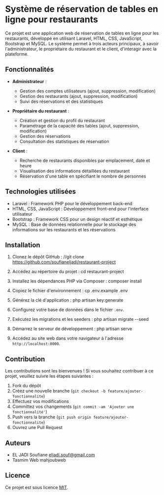 # Système de réservation de tables en ligne pour restaurants

Ce projet est une application web de réservation de tables en ligne pour les restaurants, développé en utilisant Laravel, HTML, CSS, JavaScript, Bootstrap et MySQL. Le système permet à trois acteurs principaux, à savoir l'administrateur, le propriétaire du restaurant et le client, d'interagir avec la plateforme.

## Fonctionnalités

- **Administrateur** :
    - Gestion des comptes utilisateurs (ajout, suppression, modification)
    - Gestion des restaurants (ajout, suppression, modification)
    - Suivi des réservations et des statistiques

- **Propriétaire du restaurant** :
    - Création et gestion du profil du restaurant
    - Paramétrage de la capacité des tables (ajout, suppression, modification)
    - Gestion des réservations 
    - Consultation des statistiques de réservation

- **Client** :
    - Recherche de restaurants disponibles par emplacement, date et heure
    - Visualisation des informations détaillées du restaurant
    - Réservation d'une table en spécifiant le nombre de personnes
   

## Technologies utilisées

- Laravel : Framework PHP pour le développement back-end
- HTML, CSS, JavaScript : Développement front-end pour l'interface utilisateur
- Bootstrap : Framework CSS pour un design réactif et esthétique
- MySQL : Base de données relationnelle pour le stockage des informations sur les restaurants et les réservations

## Installation

1. Clonez le dépôt GitHub :
//git clone https://github.com/soufianeljadi/restaurant-project

2. Accédez au répertoire du projet :
cd restaurant-project

3. Installez les dépendances PHP via Composer :
composer install

4. Copiez le fichier d'environnement :
cp .env.example .env

5. Générez la clé d'application :
php artisan key:generate

6. Configurez votre base de données dans le fichier `.env`.

7. Exécutez les migrations et les seeders :
php artisan migrate --seed

8. Démarrez le serveur de développement :
php artisan serve

9. Accédez au site web dans votre navigateur à l'adresse `http://localhost:8000`.

## Contribution

Les contributions sont les bienvenues ! Si vous souhaitez contribuer à ce projet, veuillez suivre les étapes suivantes :

1. Fork du dépôt
2. Créez une nouvelle branche (`git checkout -b feature/ajouter-fonctionnalite`)
3. Effectuez vos modifications
4. Committez vos changements (`git commit -am 'Ajouter une fonctionnalité'`)
5. Push vers la branche (`git push origin feature/ajouter-fonctionnalite`)
6. Ouvrez une Pull Request

## Auteurs

- EL JADI Soufiane eljadi.souf@gmail.com
- Tasmim Web mahjoubweb

## Licence

Ce projet est sous licence [MIT](LICENSE).
